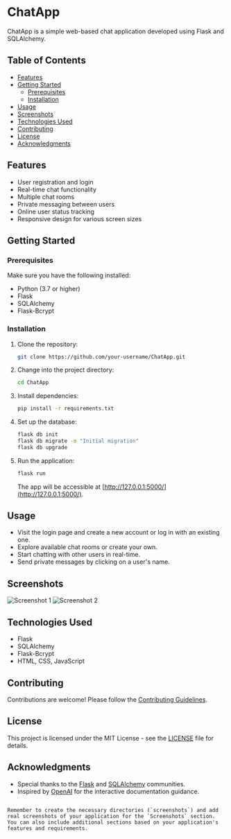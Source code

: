 # ChatApp

ChatApp is a simple web-based chat application developed using Flask and SQLAlchemy.

## Table of Contents

- [Features](#features)
- [Getting Started](#getting-started)
  - [Prerequisites](#prerequisites)
  - [Installation](#installation)
- [Usage](#usage)
- [Screenshots](#screenshots)
- [Technologies Used](#technologies-used)
- [Contributing](#contributing)
- [License](#license)
- [Acknowledgments](#acknowledgments)

## Features

- User registration and login
- Real-time chat functionality
- Multiple chat rooms
- Private messaging between users
- Online user status tracking
- Responsive design for various screen sizes

## Getting Started

### Prerequisites

Make sure you have the following installed:

- Python (3.7 or higher)
- Flask
- SQLAlchemy
- Flask-Bcrypt

### Installation

1. Clone the repository:

   ```bash
   git clone https://github.com/your-username/ChatApp.git
   ```

2. Change into the project directory:

   ```bash
   cd ChatApp
   ```

3. Install dependencies:

   ```bash
   pip install -r requirements.txt
   ```

4. Set up the database:

   ```bash
   flask db init
   flask db migrate -m "Initial migration"
   flask db upgrade
   ```

5. Run the application:

   ```bash
   flask run
   ```

   The app will be accessible at [http://127.0.0.1:5000/](http://127.0.0.1:5000/).

## Usage

- Visit the login page and create a new account or log in with an existing one.
- Explore available chat rooms or create your own.
- Start chatting with other users in real-time.
- Send private messages by clicking on a user's name.

## Screenshots

![Screenshot 1](screenshots/screenshot1.png)
![Screenshot 2](screenshots/screenshot2.png)

## Technologies Used

- Flask
- SQLAlchemy
- Flask-Bcrypt
- HTML, CSS, JavaScript

## Contributing

Contributions are welcome! Please follow the [Contributing Guidelines](CONTRIBUTING.md).

## License

This project is licensed under the MIT License - see the [LICENSE](LICENSE) file for details.

## Acknowledgments

- Special thanks to the [Flask](https://flask.palletsprojects.com/) and [SQLAlchemy](https://www.sqlalchemy.org/) communities.
- Inspired by [OpenAI](https://www.openai.com/) for the interactive documentation guidance.
```

Remember to create the necessary directories (`screenshots`) and add real screenshots of your application for the `Screenshots` section. You can also include additional sections based on your application's features and requirements.
